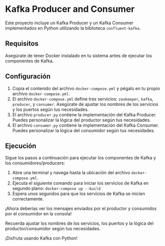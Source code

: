 # Kafka Producer and Consumer

Este proyecto incluye un Kafka Producer y un Kafka Consumer implementados en Python utilizando la biblioteca `confluent-kafka`.

## Requisitos

Asegúrate de tener Docker instalado en tu sistema antes de ejecutar los componentes de Kafka.

## Configuración

1. Copia el contenido del archivo `docker-compose.yml` y pégalo en tu propio archivo `docker-compose.yml`.
2. El archivo `docker-compose.yml` define tres servicios: `zookeeper`, `kafka`, `producer`, y `consumer`. Asegúrate de ajustar los nombres de los servicios y los puertos según tus necesidades.
3. El archivo `producer.py` contiene la implementación del Kafka Producer. Puedes personalizar la lógica del productor según tus necesidades.
4. El archivo `consumer.py` contiene la implementación del Kafka Consumer. Puedes personalizar la lógica del consumidor según tus necesidades.

## Ejecución

Sigue los pasos a continuación para ejecutar los componentes de Kafka y los consumidores/producers:

1. Abre una terminal y navega hasta la ubicación del archivo `docker-compose.yml`.
2. Ejecuta el siguiente comando para iniciar los servicios de Kafka en segundo plano:
   `docker-compose up --build`
3. Espera unos segundos para que los servicios de Kafka se inicien correctamente.

¡Ahora deberías ver los mensajes enviados por el productor y consumidos por el consumidor en la consola!

Recuerda ajustar los nombres de los servicios, los puertos y la lógica del productor/consumidor según tus necesidades.

¡Disfruta usando Kafka con Python!

